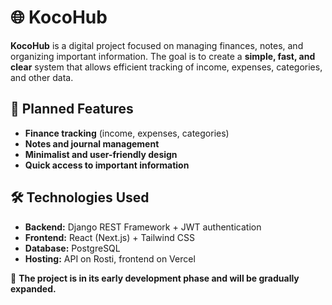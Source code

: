 # 🌐 **KocoHub**

**KocoHub** is a digital project focused on managing finances, notes, and organizing important information. The goal is to create a **simple, fast, and clear** system that allows efficient tracking of income, expenses, categories, and other data.

## 🚀 **Planned Features**

- **Finance tracking** (income, expenses, categories)
- **Notes and journal management**
- **Minimalist and user-friendly design**
- **Quick access to important information**

## 🛠 **Technologies Used**

- **Backend:** Django REST Framework + JWT authentication
- **Frontend:** React (Next.js) + Tailwind CSS
- **Database:** PostgreSQL
- **Hosting:** API on Rosti, frontend on Vercel

📌 **The project is in its early development phase and will be gradually expanded.**
